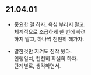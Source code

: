 ## 21.04.01   
* 중요한 걸 하자. 욕심 부리지 말고.    
  체계적으로 조급하게 한 번에 하려    
  하지 말고, 하나씩 천천히 해가자.       

* 말한것만 지켜도 진작 됬다.    
  언행일치, 천천히 확실히 하자.      
  단계별로, 생각하면서.    
 
